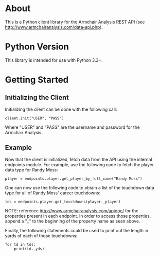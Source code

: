 # About
This is a Python client library for the Armchair Analysis REST API (see http://www.armchairanalysis.com/data-api.php).

# Python Version
This library is intended for use with Python 3.3+. 

# Getting Started
## Initializing the Client
Initializing the client can be done with the following call:

```
client.init("USER", "PASS")
```

Where "USER" and "PASS" are the username and password for the Armchair Analysis.

## Example
Now that the client is initialized, fetch data from the API using the internal endpoints module.
For example, use the following code to fetch the player data type for Randy Moss:

```
player = endpoints.player.get_player_by_full_name("Randy Moss")
```

One can now use the following code to obtain a list of the touchdown data type for all of Randy Moss' career touchdowns:

```
tds = endpoints.player.get_touchdowns(player._player)
```
NOTE: reference http://www.armchairanalysis.com/apidoc/ for the properties present in each endpoint. In order to access those properties, append a "_" to the beginning of the property name as seen above.

Finally, the following statements could be used to print out the length in yards of each of those touchdowns:

```
for td in tds:
    print(td._yds)
```
